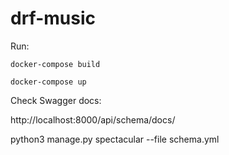 # drf-music

Run:

    docker-compose build

    docker-compose up

Check Swagger docs:

http://localhost:8000/api/schema/docs/


python3 manage.py spectacular --file schema.yml